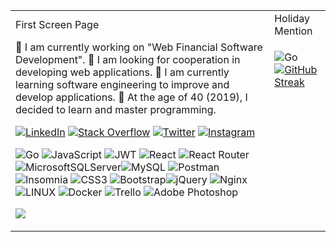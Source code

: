 

<table>
  <tr>
    <td>First Screen Page</td>
     <td>Holiday Mention</td>

  </tr>
  <tr>
    <td valign="top">
   🔸 I am currently working on "Web Financial Software Development".
🔸 I am looking for cooperation in developing web applications.
🔸 I am currently learning software engineering to improve and develop applications.
🔸 At the age of 40 (2019), I decided to learn and master programming.

 [![LinkedIn](https://img.shields.io/badge/LinkedIn-%230077B5.svg?logo=linkedin&logoColor=white)](https://linkedin.com/in/alireza-mokhtari-garakani-b4288024) [![Stack Overflow](https://img.shields.io/badge/-Stackoverflow-FE7A16?logo=stack-overflow&logoColor=white)](https://stackoverflow.com/users/2531467) [![Twitter](https://img.shields.io/badge/Twitter-%231DA1F2.svg?logo=Twitter&logoColor=white)](https://twitter.com/ar_mokhtari) [![Instagram](https://img.shields.io/badge/Instagram-%23E4405F.svg?logo=Instagram&logoColor=white)](https://instagram.com/ar_mokhtari_g)

![Go](https://img.shields.io/badge/go-%2300ADD8.svg?style=plastic&logo=go&logoColor=white) ![JavaScript](https://img.shields.io/badge/javascript-%23323330.svg?style=plastic&logo=javascript&logoColor=%23F7DF1E) 
![JWT](https://img.shields.io/badge/JWT-black?style=plastic&logo=JSON%20web%20tokens) ![React](https://img.shields.io/badge/react-%2320232a.svg?style=plastic&logo=react&logoColor=%2361DAFB) ![React Router](https://img.shields.io/badge/React_Router-CA4245?style=plastic&logo=react-router&logoColor=white) 
![MicrosoftSQLServer](https://img.shields.io/badge/Microsoft%20SQL%20Sever-CC2927?style=plastic&logo=microsoft%20sql%20server&logoColor=white)![MySQL](https://img.shields.io/badge/mysql-%2300f.svg?style=plastic&logo=mysql&logoColor=white) 
![Postman](https://img.shields.io/badge/Postman-FF6C37?style=plastic&logo=postman&logoColor=white) ![Insomnia](https://img.shields.io/badge/Insomnia-black?style=plastic&logo=insomnia&logoColor=5849BE) 
![CSS3](https://img.shields.io/badge/css3-%231572B6.svg?style=plastic&logo=css3&logoColor=white) ![Bootstrap](https://img.shields.io/badge/bootstrap-%23563D7C.svg?style=plastic&logo=bootstrap&logoColor=white)![jQuery](https://img.shields.io/badge/jquery-%230769AD.svg?style=plastic&logo=jquery&logoColor=white) ![Nginx](https://img.shields.io/badge/nginx-%23009639.svg?style=plastic&logo=nginx&logoColor=white)  ![LINUX](https://img.shields.io/badge/Linux-FCC624?style=plastic&logo=linux&logoColor=black) ![Docker](https://img.shields.io/badge/docker-%230db7ed.svg?style=plastic&logo=docker&logoColor=white)  ![Trello](https://img.shields.io/badge/Trello-%23026AA7.svg?style=plastic&logo=Trello&logoColor=white)
![Adobe Photoshop](https://img.shields.io/badge/adobephotoshop-%2331A8FF.svg?style=plastic&logo=adobephotoshop&logoColor=white) 

[![](https://visitcount.itsvg.in/api?id=ar-mokhtari&icon=1&color=3)](https://visitcount.itsvg.in)
   </td>
    <td valign="top">

![Go](https://img.shields.io/badge/go-%2300ADD8.svg?style=plastic&logo=go&logoColor=white) 
     [![GitHub Streak](https://github-readme-streak-stats.herokuapp.com?user=ar-mokhtari&theme=green-nur&border_radius=9&date_format=j%2Fn%5B%2FY%5D&card_width=50&ring=EBEBEB&fire=EB0000&border=5FEBE2)](https://git.io/streak-stats)
   </td>

  </tr>
 </table>
